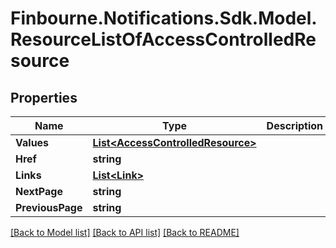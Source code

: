 # Finbourne.Notifications.Sdk.Model.ResourceListOfAccessControlledResource

## Properties

Name | Type | Description | Notes
------------ | ------------- | ------------- | -------------
**Values** | [**List&lt;AccessControlledResource&gt;**](AccessControlledResource.md) |  | 
**Href** | **string** |  | [optional] 
**Links** | [**List&lt;Link&gt;**](Link.md) |  | [optional] 
**NextPage** | **string** |  | [optional] 
**PreviousPage** | **string** |  | [optional] 

[[Back to Model list]](../README.md#documentation-for-models) [[Back to API list]](../README.md#documentation-for-api-endpoints) [[Back to README]](../README.md)

